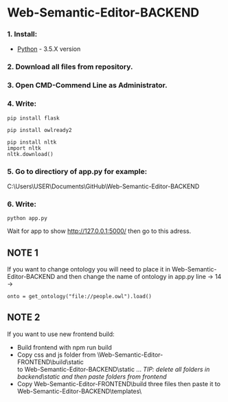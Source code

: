 # Web-Semantic-Editor-BACKEND
### 1. Install:

* [Python](https://www.python.org) - 3.5.X version

### 2. Download all files from repository.

### 3. Open CMD-Commend Line as Administrator.

### 4. Write:
```
pip install flask  
```
```
pip install owlready2
```
```
pip install nltk
import nltk
nltk.download()
```

### 5. Go to directiory of app.py for example:
C:\Users\USER\Documents\GitHub\Web-Semantic-Editor-BACKEND

### 6. Write:
```
python app.py
```
Wait for app to show http://127.0.0.1:5000/ then go to this adress.

## NOTE 1
If you want to change ontology you will need to place it in Web-Semantic-Editor-BACKEND
and then change the name of ontology in app.py line -> 14 ->  

```   
onto = get_ontology("file://people.owl").load()
```
## NOTE 2
If you want to use new frontend build:
* Build frontend with npm run build
* Copy css and js folder from \Web-Semantic-Editor-FRONTEND\build\static\
  to Web-Semantic-Editor-BACKEND\static ...  *TIP: delete all folders in backend\static and then paste folders from frontend*
* Copy Web-Semantic-Editor-FRONTEND\build three files then paste it to Web-Semantic-Editor-BACKEND\templates\

